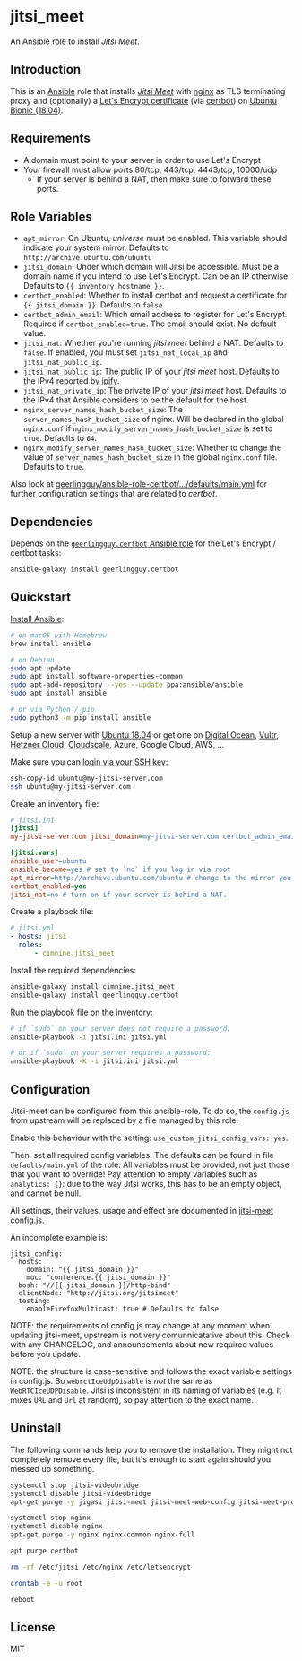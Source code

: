 # jitsi_meet

An Ansible role to install _Jitsi Meet_.

## Introduction

This is an [Ansible](https://docs.ansible.com/ansible/latest/index.html) role that installs [_Jitsi Meet_](https://jitsi.org/jitsi-meet/) with [nginx](https://nginx.org/) as TLS terminating proxy and (optionally) a [Let's Encrypt certificate](https://letsencrypt.org/) (via [certbot](https://certbot.eff.org/)) on [Ubuntu Bionic (18.04)](http://releases.ubuntu.com/18.04/).

## Requirements

* A domain must point to your server in order to use Let's Encrypt
* Your firewall must allow ports 80/tcp, 443/tcp, 4443/tcp, 10000/udp
  * If your server is behind a NAT, then make sure to forward these ports.

## Role Variables

- `apt_mirror`: On Ubuntu, _universe_ must be enabled. This variable should indicate your system mirror. Defaults to `http://archive.ubuntu.com/ubuntu`
- `jitsi_domain`: Under which domain will Jitsi be accessible. Must be a domain name if you intend to use Let's Encrypt. Can be an IP otherwise. Defaults to `{{ inventory_hostname }}`.
- `certbot_enabled`: Whether to install certbot and request a certificate for `{{ jitsi_domain }}`. Defaults to `false`.
- `certbot_admin_email`: Which email address to register for Let's Encrypt. Required if `certbot_enabled=true`. The email should exist. No default value.
- `jitsi_nat`: Whether you're running _jitsi meet_ behind a NAT. Defaults to `false`. If enabled, you must set `jitsi_nat_local_ip` and `jitsi_nat_public_ip`.
- `jitsi_nat_public_ip`: The public IP of your _jitsi meet_ host. Defaults to the IPv4 reported by [ipify](https://www.ipify.org/).
- `jitsi_nat_private_ip`: The private IP of your _jitsi meet_ host. Defaults to the IPv4 that Ansible considers to be the default for the host.
- `nginx_server_names_hash_bucket_size`: The `server_names_hash_bucket_size` of nginx. Will be declared in the global `nginx.conf` if `nginx_modify_server_names_hash_bucket_size` is set to `true`. Defaults to `64`.
- `nginx_modify_server_names_hash_bucket_size`: Whether to change the value of `server_names_hash_bucket_size` in the global `nginx.conf` file. Defaults to `true`.

Also look at [geerlingguy/ansible-role-certbot/.../defaults/main.yml](https://github.com/geerlingguy/ansible-role-certbot/blob/master/defaults/main.yml) for further configuration settings that are related to _certbot_.

## Dependencies

Depends on the [`geerlingguy.certbot` Ansible role](https://github.com/geerlingguy/ansible-role-certbot) for the Let's Encrypt / certbot tasks:

```bash
ansible-galaxy install geerlingguy.certbot
```

## Quickstart

[Install Ansible](https://docs.ansible.com/ansible/latest/installation_guide/intro_installation.html):

```bash
# on macOS with Homebrew
brew install ansible

# on Debian
sudo apt update
sudo apt install software-properties-common
sudo apt-add-repository --yes --update ppa:ansible/ansible
sudo apt install ansible

# or via Python / pip
sudo python3 -m pip install ansible
```

Setup a new server with [Ubuntu 18.04](http://releases.ubuntu.com/18.04/) or get one on [Digital Ocean](https://m.do.co/c/50be0310e60b), [Vultr](https://www.vultr.com/?ref=8496145-6G), [Hetzner Cloud](https://www.hetzner.com/cloud), [Cloudscale](https://www.cloudscale.ch/), Azure, Google Cloud, AWS, ...

Make sure you can [login via your SSH key](https://www.digitalocean.com/community/tutorials/how-to-configure-ssh-key-based-authentication-on-a-linux-server):

```bash
ssh-copy-id ubuntu@my-jitsi-server.com
ssh ubuntu@my-jitsi-server.com
```

Create an inventory file:

```ini
# jitsi.ini
[jitsi]
my-jitsi-server.com jitsi_domain=my-jitsi-server.com certbot_admin_email=admin@my-jitsi-server.com

[jitsi:vars]
ansible_user=ubuntu
ansible_become=yes # set to `no` if you log in via root
apt_mirror=http://archive.ubuntu.com/ubuntu # change to the mirror you already use
certbot_enabled=yes
jitsi_nat=no # turn on if your server is behind a NAT.
```

Create a playbook file:

```yaml
# jitsi.yml
- hosts: jitsi
  roles:
      - cimnine.jitsi_meet
```

Install the required dependencies:

```bash
ansible-galaxy install cimnine.jitsi_meet
ansible-galaxy install geerlingguy.certbot
```

Run the playbook file on the inventory:

```bash
# if `sudo` on your server does not require a password:
ansible-playbook -i jitsi.ini jitsi.yml

# or if `sudo` on your server requires a password:
ansible-playbook -K -i jitsi.ini jitsi.yml
```

## Configuration

Jitsi-meet can be configured from this ansible-role. To do so, the
`config.js` from upstream will be replaced by a file managed by this
role.

Enable this behaviour with the setting: `use_custom_jitsi_config_vars:
yes`. 

Then, set all required config variables. The defaults can be found in
file `defaults/main.yml` of the role. All variables must be provided,
not just those that you want to override! Pay attention to empty
variables such as `analytics: {}`: due to the way Jitsi works, this has
to be an empty object, and cannot be null.

All settings, their values, usage and effect are documented
in [jitsi-meet config.js](https://github.com/jitsi/jitsi-meet/blob/stable/jitsi-meet_4101/config.js).

An incomplete example is:
```
jitsi_config:
  hosts:
    domain: "{{ jitsi_domain }}"
    muc: "conference.{{ jitsi_domain }}"
  bosh: "//{{ jitsi_domain }}/http-bind"
  clientNode: "http://jitsi.org/jitsimeet"
  testing:
    enableFirefoxMulticast: true # Defaults to false
```

NOTE: the requirements of config.js may change at any moment when
updating jitsi-meet, upstream is not very comunnicatative about this.
Check with any CHANGELOG, and announcements about new required values
before you update.

NOTE: the structure is case-sensitive and follows the exact variable
settings in config.js. So `webrctIceUdpDisable` is *not* the same as
`WebRTCIceUDPDisable`. Jitsi is inconsistent in its naming of variables
(e.g. It mixes `URL` and `Url` at random), so pay attention to the exact name.

## Uninstall

The following commands help you to remove the installation.
They might not completely remove every file, but it's enough to start again should you messed up something.

```bash
systemctl stop jitsi-videobridge
systemctl disable jitsi-videobridge
apt-get purge -y jigasi jitsi-meet jitsi-meet-web-config jitsi-meet-prosody jitsi-meet-web jicofo jitsi-videobridge

systemctl stop nginx
systemctl disable nginx
apt-get purge -y nginx nginx-common nginx-full

apt purge certbot

rm -rf /etc/jitsi /etc/nginx /etc/letsencrypt

crontab -e -u root

reboot
```

## License

MIT

